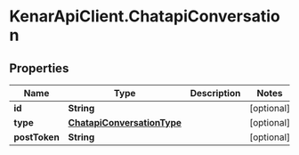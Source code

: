 # KenarApiClient.ChatapiConversation

## Properties

Name | Type | Description | Notes
------------ | ------------- | ------------- | -------------
**id** | **String** |  | [optional] 
**type** | [**ChatapiConversationType**](ChatapiConversationType.md) |  | [optional] 
**postToken** | **String** |  | [optional] 


